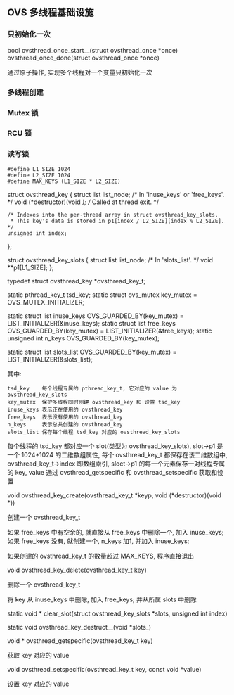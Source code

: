 

## OVS 多线程基础设施

### 只初始化一次

bool ovsthread_once_start__(struct ovsthread_once *once)
ovsthread_once_done(struct ovsthread_once *once)

通过原子操作, 实现多个线程对一个变量只初始化一次


### 多线程创建



### Mutex 锁

### RCU 锁




### 读写锁

    #define L1_SIZE 1024
    #define L2_SIZE 1024
    #define MAX_KEYS (L1_SIZE * L2_SIZE)

struct ovsthread_key {
    struct list list_node;      /* In 'inuse_keys' or 'free_keys'. */
    void (*destructor)(void *); /* Called at thread exit. */

    /* Indexes into the per-thread array in struct ovsthread_key_slots.
     * This key's data is stored in p1[index / L2_SIZE][index % L2_SIZE]. */
    unsigned int index;
};

struct ovsthread_key_slots {
    struct list list_node;      /* In 'slots_list'. */
    void **p1[L1_SIZE];
};

typedef struct ovsthread_key *ovsthread_key_t;

static pthread_key_t tsd_key;
static struct ovs_mutex key_mutex = OVS_MUTEX_INITIALIZER;

static struct list inuse_keys OVS_GUARDED_BY(key_mutex) = LIST_INITIALIZER(&inuse_keys);
static struct list free_keys OVS_GUARDED_BY(key_mutex) = LIST_INITIALIZER(&free_keys);
static unsigned int n_keys OVS_GUARDED_BY(key_mutex);

static struct list slots_list OVS_GUARDED_BY(key_mutex) = LIST_INITIALIZER(&slots_list);

其中:

    tsd_key    每个线程专属的 pthread_key_t, 它对应的 value 为 ovsthread_key_slots
    key_mutex  保护多线程同时创建 ovsthread_key 和 设置 tsd_key
    inuse_keys 表示正在使用的 ovsthread_key
    free_keys  表示没有使用的 ovsthread_key
    n_keys     表示总共创建的 ovsthread_key
    slots_list 保存每个线程 tsd_key 对应的 ovsthread_key_slots

每个线程的 tsd_key 都对应一个 slot(类型为 ovsthread_key_slots), slot->p1 是一个
1024*1024 的二维数组属性, 每个 ovsthread_key_t 都保存在该二维数组中,
ovsthread_key_t->index 即数组索引, sloct->p1 的每一个元素保存一对线程专属的 key, value
通过 ovsthread_getspecific 和 ovsthread_setspecific 获取和设置


void ovsthread_key_create(ovsthread_key_t *keyp, void (*destructor)(void *))

创建一个 ovsthread_key_t

如果 free_keys 中有空余的, 就直接从 free_keys 中删除一个, 加入 inuse_keys;
如果 free_keys 没有, 就创建一个, n_keys 加1, 并加入 inuse_keys;

如果创建的 ovsthread_key_t 的数量超过 MAX_KEYS, 程序直接退出

void ovsthread_key_delete(ovsthread_key_t key)

删除一个 ovsthread_key_t

将 key 从  inuse_keys 中删除, 加入 free_keys; 并从所属 slots 中删除


static void * clear_slot(struct ovsthread_key_slots *slots, unsigned int index)

static void ovsthread_key_destruct__(void *slots_)


void * ovsthread_getspecific(ovsthread_key_t key)

获取 key 对应的 value

void ovsthread_setspecific(ovsthread_key_t key, const void *value)

设置 key 对应的 value

